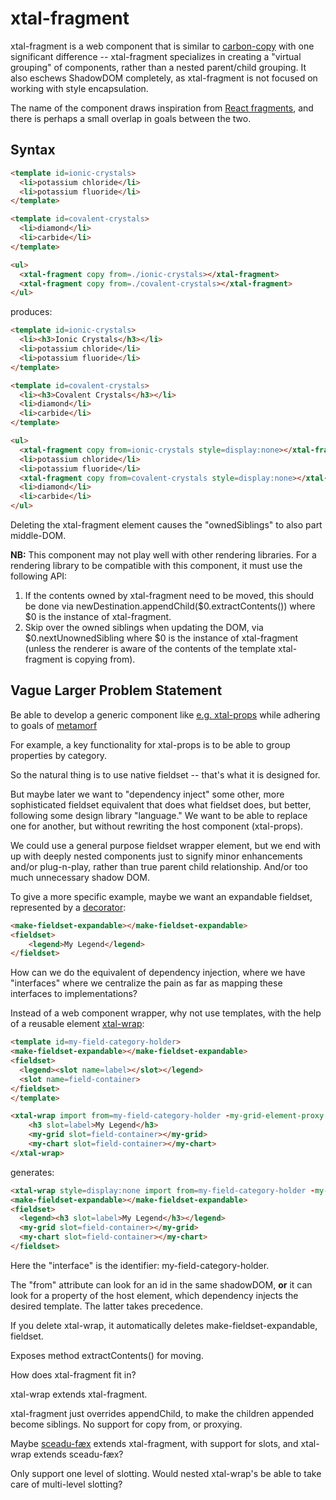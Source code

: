 # xtal-fragment

xtal-fragment is a web component that is similar to [carbon-copy](https://github.com/bahrus/carbon-copy) with one significant difference -- xtal-fragment specializes in creating a "virtual grouping" of components, rather than a nested parent/child grouping.  It also eschews ShadowDOM completely, as xtal-fragment is not focused on working with style encapsulation.

The name of the component draws inspiration from [React fragments](https://mariusschulz.com/blog/jsx-fragment-syntax-in-typescript#:~:text=A%20fragment%20lets%20us%20group%20multiple%20JSX%20elements,React.Fragment%20instead%20of%20using%20the%20new%20JSX%20syntax%3A), and there is perhaps a small overlap in goals between the two.

## Syntax

```html
<template id=ionic-crystals>
  <li>potassium chloride</li>
  <li>potassium fluoride</li>
</template>

<template id=covalent-crystals>
  <li>diamond</li>
  <li>carbide</li>
</template>

<ul>
  <xtal-fragment copy from=./ionic-crystals></xtal-fragment>
  <xtal-fragment copy from=./covalent-crystals></xtal-fragment>
</ul>
```

produces:

```html
<template id=ionic-crystals>
  <li><h3>Ionic Crystals</h3></li>
  <li>potassium chloride</li>
  <li>potassium fluoride</li>
</template>

<template id=covalent-crystals>
  <li><h3>Covalent Crystals</h3></li>
  <li>diamond</li>
  <li>carbide</li>
</template>

<ul>
  <xtal-fragment copy from=ionic-crystals style=display:none></xtal-fragment>
  <li>potassium chloride</li>
  <li>potassium fluoride</li>  
  <xtal-fragment copy from=covalent-crystals style=display:none></xtal-fragment>
  <li>diamond</li>
  <li>carbide</li>
</ul>
```

Deleting the xtal-fragment element causes the "ownedSiblings" to also part middle-DOM.

**NB:**  This component may not play well with other rendering libraries. For a rendering library to be compatible with this component, it must use the following API:

1.  If the contents owned by xtal-fragment need to be moved, this should be done via newDestination.appendChild($0.extractContents()) where $0 is the instance of xtal-fragment.
2.  Skip over the owned siblings when updating the DOM, via $0.nextUnownedSibling where $0 is the instance of xtal-fragment (unless the renderer is aware of the contents of the template xtal-fragment is copying from).

## Vague Larger Problem Statement

Be able to develop a generic component like [e.g. xtal-props](https://github.com/bahrus/xtal-props) while adhering to goals of [metamorf](https://github.com/bahrus/metamorf)

For example, a key functionality for xtal-props is to be able to group properties by category.

So the natural thing is to use native fieldset -- that's what it is designed for.

But maybe later we want to "dependency inject" some other, more sophisticated fieldset equivalent that does what fieldset does, but better, following some design library "language."  We want to be able to replace one for another, but without rewriting the host component (xtal-props).

We could use a general purpose fieldset wrapper element, but we end with up with deeply nested components just to signify minor enhancements and/or plug-n-play, rather than true parent child relationship.  And/or too much unnecessary shadow DOM.

To give a more specific example, maybe we want an expandable fieldset, represented by a [decorator](https://github.com/bahrus/xtal-deco):

```html
<make-fieldset-expandable></make-fieldset-expandable>
<fieldset>
    <legend>My Legend</legend>
</fieldset>
```

How can we do the equivalent of dependency injection, where we have "interfaces" where we centralize the pain as far as mapping these interfaces to implementations?

Instead of a web component wrapper, why not use templates, with the help of a reusable element [xtal-wrap](https://github.com/bahrus/xtal-wrap):

```html
<template id=my-field-category-holder>
<make-fieldset-expandable></make-fieldset-expandable>
<fieldset>
  <legend><slot name=label></slot></legend>
  <slot name=field-container>
</fieldset>
</template>

<xtal-wrap import from=my-field-category-holder -my-grid-element-proxy -my-chart-element-proxy>
    <h3 slot=label>My Legend</h3>
    <my-grid slot=field-container></my-grid>
    <my-chart slot=field-container></my-chart>
</xtal-wrap>
```

generates:

```html
<xtal-wrap style=display:none import from=my-field-category-holder -my-grid-element-proxy -my-chart-element-proxy></xtal-wrap>
<make-fieldset-expandable></make-fieldset-expandable>
<fieldset>
  <legend><h3 slot=label>My Legend</h3></legend>
  <my-grid slot=field-container></my-grid>
  <my-chart slot=field-container></my-chart>
</fieldset>
```

Here the "interface" is the identifier: my-field-category-holder.

The "from" attribute can look for an id in the same shadowDOM, **or** it can look for a property of the host element, which dependency injects the desired template.  The latter takes precedence.

If you delete xtal-wrap, it automatically deletes make-fieldset-expandable, fieldset.

Exposes method extractContents() for moving.

How does xtal-fragment fit in?

xtal-wrap extends xtal-fragment.

xtal-fragment just overrides appendChild, to make the children appended become siblings.  No support for  copy from, or proxying.

Maybe [sceadu-fæx](https://github.com/bahrus/sceadu-fax) extends xtal-fragment, with support for slots, and xtal-wrap extends sceadu-fæx?

Only support one level of slotting.  Would nested xtal-wrap's be able to take care of multi-level slotting?
